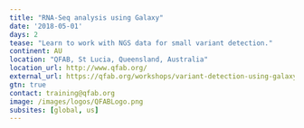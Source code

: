 ```yaml
---
title: "RNA-Seq analysis using Galaxy"
date: '2018-05-01'
days: 2
tease: "Learn to work with NGS data for small variant detection."
continent: AU
location: "QFAB, St Lucia, Queensland, Australia"
location_url: http://www.qfab.org/
external_url: https://qfab.org/workshops/variant-detection-using-galaxy-15-16-may-2018
gtn: true
contact: training@qfab.org
image: /images/logos/QFABLogo.png
subsites: [global, us]
---
```


